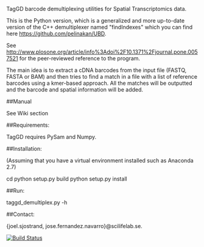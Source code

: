 TagGD barcode demultiplexing utilities for Spatial Transcriptomics data.

This is the Python version, which is a generalized and more
up-to-date version of the C++ demultiplexer named "findIndexes"
which you can find here https://github.com/pelinakan/UBD.

See http://www.plosone.org/article/info%3Adoi%2F10.1371%2Fjournal.pone.0057521
for the peer-reviewed reference to the program.

The main idea is to extract a cDNA barcodes
from the input file (FASTQ, FASTA or BAM) and then
tries to find a match in a file with a list
of reference barcodes using a kmer-based approach.
All the matches will be outputted and the barcode
and spatial information will be added.

##Manual

See Wiki section

##Requirements:

TagGD requires PySam and Numpy.

##Installation:

(Assuming that you have a virtual environment
installed such as Anaconda 2.7)

cd <taggd demultiplexer root>
python setup.py build
python setup.py install

##Run:

taggd_demultiplex.py -h


##Contact: 

{joel.sjostrand, jose.fernandez.navarro}@scilifelab.se.


[![Build Status](https://travis-ci.org/JoelSjostrand/taggd.svg?branch=master)](https://travis-ci.org/JoelSjostrand/taggd)
